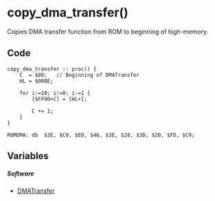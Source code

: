 # copy_dma_transfer()
Copies DMA transfer function from ROM to beginning of high-memory.

## Code
```
copy_dma_transfer :: proc() {
	C  = $80;   // Beginning of DMATransfer
	HL = $008E;
	
	for i:=10; i!=0; i-=1 {
		[$FF00+C] = [HL+];
		
		C += 1;
	}
}

ROMDMA: db  $3E, $C0, $E0, $46, $3E, $28, $3D, $20, $FD, $C9;
```
## Variables
##### Software
- [DMATransfer](variables/software/FF80-FF89.md)